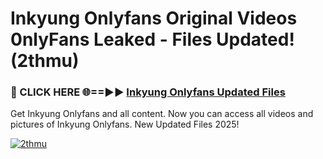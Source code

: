 # Inkyung Onlyfans Original Videos 0nlyFans Leaked - Files Updated! (2thmu)

<h3>🔴 CLICK HERE 🌐==►► <a href="https://tinyurl.com/2m67pmp6" rel="nofollow">Inkyung Onlyfans Updated Files</a></h3>

Get Inkyung Onlyfans and all content. Now you can access all videos and pictures of Inkyung Onlyfans. New Updated Files 2025!

[![2thmu](https://i.imgur.com/H4QAA4z.gif)](https://tinyurl.com/2m67pmp6)